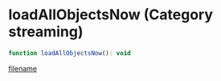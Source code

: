 # loadAllObjectsNow (Category streaming)

```js
function loadAllObjectsNow(): void
```

[filename](loadAllObjectsNow_m.md ':include')